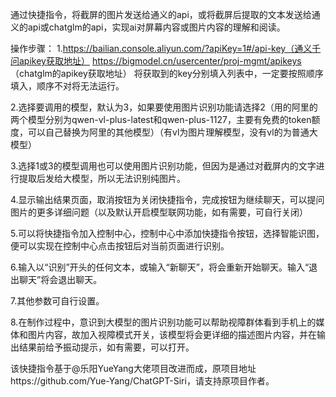 通过快捷指令，将截屏的图片发送给通义的api，或将截屏后提取的文本发送给通义的api或chatglm的api，实现ai对屏幕内容或图片内容的理解和阅读。

操作步骤：
1.https://bailian.console.aliyun.com/?apiKey=1#/api-key（通义千问apikey获取地址）
https://bigmodel.cn/usercenter/proj-mgmt/apikeys
（chatglm的apikey获取地址）
将获取到的key分别填入列表中，一定要按照顺序填入，顺序不对将无法运行。

2.选择要调用的模型，默认为3，如果要使用图片识别功能请选择2（用的阿里的两个模型分别为qwen-vl-plus-latest和qwen-plus-1127，主要有免费的token额度，可以自己替换为阿里的其他模型）（有vl为图片理解模型，没有vl的为普通大模型）

3.选择1或3的模型调用也可以使用图片识别功能，但因为是通过对截屏内的文字进行提取后发给大模型，所以无法识别纯图片。

4.显示输出结果页面，取消按钮为关闭快捷指令，完成按钮为继续聊天，可以提问图片的更多详细问题（以及默认开启模型联网功能，如有需要，可自行关闭）

5.可以将快捷指令加入控制中心，控制中心中添加快捷指令按钮，选择智能识图，便可以实现在控制中心点击按钮后对当前页面进行识别。

6.输入以“识别”开头的任何文本，或输入“新聊天”，将会重新开始聊天。输入“退出聊天”将会退出聊天。

7.其他参数可自行设置。

8.在制作过程中，意识到大模型的图片识别功能可以帮助视障群体看到手机上的媒体和图片内容，故加入视障模式开关，该模型将会更详细的描述图片内容，并在输出结果前给予振动提示，如有需要，可以打开。

该快捷指令基于@乐阳YueYang大佬项目改进而成，原项目地址https://github.com/Yue-Yang/ChatGPT-Siri，请支持原项目作者。
